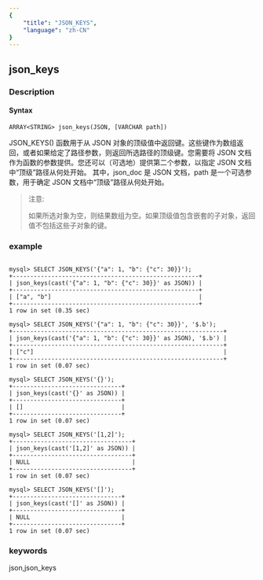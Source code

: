 ```yaml
---
{
    "title": "JSON_KEYS",
    "language": "zh-CN"
}
---
```


<!-- 
Licensed to the Apache Software Foundation (ASF) under one
or more contributor license agreements.  See the NOTICE file
distributed with this work for additional information
regarding copyright ownership.  The ASF licenses this file
to you under the Apache License, Version 2.0 (the
"License"); you may not use this file except in compliance
with the License.  You may obtain a copy of the License at

  http://www.apache.org/licenses/LICENSE-2.0

Unless required by applicable law or agreed to in writing,
software distributed under the License is distributed on an
"AS IS" BASIS, WITHOUT WARRANTIES OR CONDITIONS OF ANY
KIND, either express or implied.  See the License for the
specific language governing permissions and limitations
under the License.
-->

## json_keys
### Description
#### Syntax

`ARRAY<STRING> json_keys(JSON, [VARCHAR path])`

JSON_KEYS() 函数用于从 JSON 对象的顶级值中返回键。这些键作为数组返回，或者如果给定了路径参数，则返回所选路径的顶级键。您需要将 JSON 文档作为函数的参数提供。您还可以（可选地）提供第二个参数，以指定 JSON 文档中“顶级”路径从何处开始。
其中，json_doc 是 JSON 文档，path 是一个可选参数，用于确定 JSON 文档中“顶级”路径从何处开始。

> 注意:
>
> 如果所选对象为空，则结果数组为空。如果顶级值包含嵌套的子对象，返回值不包括这些子对象的键。

### example

```

mysql> SELECT JSON_KEYS('{"a": 1, "b": {"c": 30}}');
+-----------------------------------------------------+
| json_keys(cast('{"a": 1, "b": {"c": 30}}' as JSON)) |
+-----------------------------------------------------+
| ["a", "b"]                                          |
+-----------------------------------------------------+
1 row in set (0.35 sec)

mysql> SELECT JSON_KEYS('{"a": 1, "b": {"c": 30}}', '$.b');
+------------------------------------------------------------+
| json_keys(cast('{"a": 1, "b": {"c": 30}}' as JSON), '$.b') |
+------------------------------------------------------------+
| ["c"]                                                      |
+------------------------------------------------------------+
1 row in set (0.07 sec)

mysql> SELECT JSON_KEYS('{}');
+-------------------------------+
| json_keys(cast('{}' as JSON)) |
+-------------------------------+
| []                            |
+-------------------------------+
1 row in set (0.07 sec)

mysql> SELECT JSON_KEYS('[1,2]');
+----------------------------------+
| json_keys(cast('[1,2]' as JSON)) |
+----------------------------------+
| NULL                             |
+----------------------------------+
1 row in set (0.07 sec)

mysql> SELECT JSON_KEYS('[]');
+-------------------------------+
| json_keys(cast('[]' as JSON)) |
+-------------------------------+
| NULL                          |
+-------------------------------+
1 row in set (0.07 sec)
```
### keywords
json,json_keys

